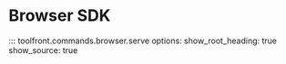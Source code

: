# Browser SDK

::: toolfront.commands.browser.serve
    options:
      show_root_heading: true
      show_source: true